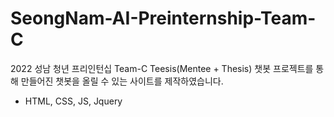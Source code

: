 # SeongNam-AI-Preinternship-Team-C
2022 성남 청년 프리인턴십 Team-C Teesis(Mentee + Thesis) 챗봇
프로젝트를 통해 만들어진 챗봇을 올릴 수 있는 사이트를 제작하였습니다.

- HTML, CSS, JS, Jquery
